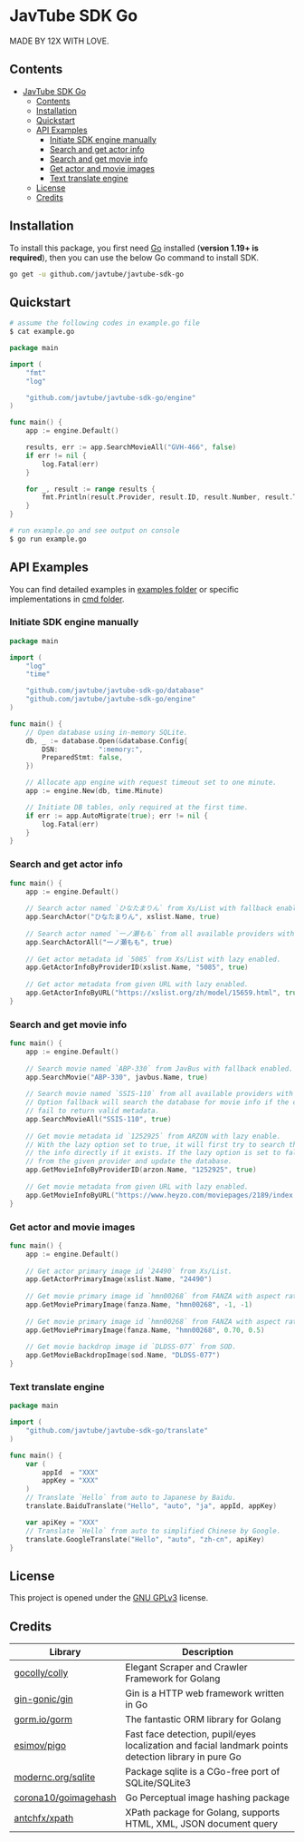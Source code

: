 # JavTube SDK Go

MADE BY 12X WITH LOVE.

## Contents

- [JavTube SDK Go](#javtube-sdk-go)
    - [Contents](#contents)
    - [Installation](#installation)
    - [Quickstart](#quickstart)
    - [API Examples](#api-examples)
        - [Initiate SDK engine manually](#initiate-sdk-engine-manually)
        - [Search and get actor info](#search-and-get-actor-info)
        - [Search and get movie info](#search-and-get-movie-info)
        - [Get actor and movie images](#get-actor-and-movie-images)
        - [Text translate engine](#text-translate-engine)
    - [License](#license)
    - [Credits](#credits)

## Installation

To install this package, you first need [Go](https://golang.org/) installed (**version 1.19+ is required**), then you can use the below Go command to install SDK.

```sh
go get -u github.com/javtube/javtube-sdk-go
```

## Quickstart

```sh
# assume the following codes in example.go file
$ cat example.go
```

```go
package main

import (
	"fmt"
	"log"

	"github.com/javtube/javtube-sdk-go/engine"
)

func main() {
	app := engine.Default()

	results, err := app.SearchMovieAll("GVH-466", false)
	if err != nil {
		log.Fatal(err)
	}

	for _, result := range results {
		fmt.Println(result.Provider, result.ID, result.Number, result.Title)
	}
}
```

```sh
# run example.go and see output on console
$ go run example.go
```

## API Examples

You can find detailed examples in [examples folder](https://github.com/javtube/javtube-sdk-go/tree/main/_examples/) or specific implementations in [cmd folder](https://github.com/javtube/javtube-sdk-go/tree/main/cmd/).

### Initiate SDK engine manually

```go
package main

import (
	"log"
	"time"

	"github.com/javtube/javtube-sdk-go/database"
	"github.com/javtube/javtube-sdk-go/engine"
)

func main() {
	// Open database using in-memory SQLite.
	db, _ := database.Open(&database.Config{
		DSN:          ":memory:",
		PreparedStmt: false,
	})

	// Allocate app engine with request timeout set to one minute.
	app := engine.New(db, time.Minute)

	// Initiate DB tables, only required at the first time.
	if err := app.AutoMigrate(true); err != nil {
		log.Fatal(err)
	}
}
```

### Search and get actor info

```go
func main() {
    app := engine.Default()
    
    // Search actor named `ひなたまりん` from Xs/List with fallback enabled.
    app.SearchActor("ひなたまりん", xslist.Name, true)
    
    // Search actor named `一ノ瀬もも` from all available providers with fallback enabled.
    app.SearchActorAll("一ノ瀬もも", true)
    
    // Get actor metadata id `5085` from Xs/List with lazy enabled.
    app.GetActorInfoByProviderID(xslist.Name, "5085", true)
    
    // Get actor metadata from given URL with lazy enabled.
    app.GetActorInfoByURL("https://xslist.org/zh/model/15659.html", true)
}
```

### Search and get movie info

```go
func main() {
    app := engine.Default()
    
    // Search movie named `ABP-330` from JavBus with fallback enabled.
    app.SearchMovie("ABP-330", javbus.Name, true)
    
    // Search movie named `SSIS-110` from all available providers with fallback enabled.
    // Option fallback will search the database for movie info if the corresponding providers
    // fail to return valid metadata.
    app.SearchMovieAll("SSIS-110", true)
    
    // Get movie metadata id `1252925` from ARZON with lazy enable.
    // With the lazy option set to true, it will first try to search the database and return
    // the info directly if it exists. If the lazy option is set to false, it will fetch info
    // from the given provider and update the database.
    app.GetMovieInfoByProviderID(arzon.Name, "1252925", true)
    
    // Get movie metadata from given URL with lazy enabled.
    app.GetMovieInfoByURL("https://www.heyzo.com/moviepages/2189/index.html", true)
}
```

### Get actor and movie images

```go
func main() {
    app := engine.Default()
    
    // Get actor primary image id `24490` from Xs/List.
    app.GetActorPrimaryImage(xslist.Name, "24490")
    
    // Get movie primary image id `hmn00268` from FANZA with aspect ratio and pos set to default.
    app.GetMoviePrimaryImage(fanza.Name, "hmn00268", -1, -1)
    
    // Get movie primary image id `hmn00268` from FANZA with aspect ratio set to 7:10 and pos set to center.
    app.GetMoviePrimaryImage(fanza.Name, "hmn00268", 0.70, 0.5)
    
    // Get movie backdrop image id `DLDSS-077` from SOD.
    app.GetMovieBackdropImage(sod.Name, "DLDSS-077")
}
```

### Text translate engine

```go
package main

import (
	"github.com/javtube/javtube-sdk-go/translate"
)

func main() {
	var (
		appId  = "XXX"
		appKey = "XXX"
	)
	// Translate `Hello` from auto to Japanese by Baidu.
	translate.BaiduTranslate("Hello", "auto", "ja", appId, appKey)

	var apiKey = "XXX"
	// Translate `Hello` from auto to simplified Chinese by Google.
	translate.GoogleTranslate("Hello", "auto", "zh-cn", apiKey)
}
```

## License

This project is opened under the [GNU GPLv3](https://github.com/javtube/javtube-sdk-go/blob/main/LICENSE) license.

## Credits

| Library                                                         | Description                                                                                          |
|-----------------------------------------------------------------|------------------------------------------------------------------------------------------------------|
| [gocolly/colly](https://github.com/gocolly/colly)               | Elegant Scraper and Crawler Framework for Golang                                                     |
| [gin-gonic/gin](https://github.com/gin-gonic/gin)               | Gin is a HTTP web framework written in Go                                                            |
| [gorm.io/gorm](https://gorm.io/)                                | The fantastic ORM library for Golang                                                                 |
| [esimov/pigo](https://github.com/esimov/pigo)                   | Fast face detection, pupil/eyes localization and facial landmark points detection library in pure Go |
| [modernc.org/sqlite](https://gitlab.com/cznic/sqlite)           | Package sqlite is a CGo-free port of SQLite/SQLite3                                                  |
| [corona10/goimagehash](https://github.com/corona10/goimagehash) | Go Perceptual image hashing package                                                                  |
| [antchfx/xpath](https://github.com/antchfx/xpath)               | XPath package for Golang, supports HTML, XML, JSON document query                                    |
